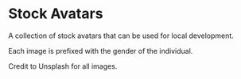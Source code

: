 # Stock Avatars

A collection of stock avatars that can be used for local development. 

Each image is prefixed with the gender of the individual. 

Credit to Unsplash for all images.
